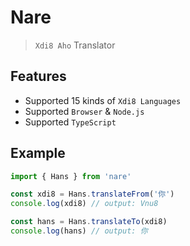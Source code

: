 # Nare
> `Xdi8 Aho` Translator

## Features
- Supported 15 kinds of `Xdi8 Languages`
- Supported `Browser` & `Node.js`
- Supported `TypeScript`

## Example
```typescript
import { Hans } from 'nare'

const xdi8 = Hans.translateFrom('你')
console.log(xdi8) // output: Vnu8

const hans = Hans.translateTo(xdi8)
console.log(hans) // output: 你
```